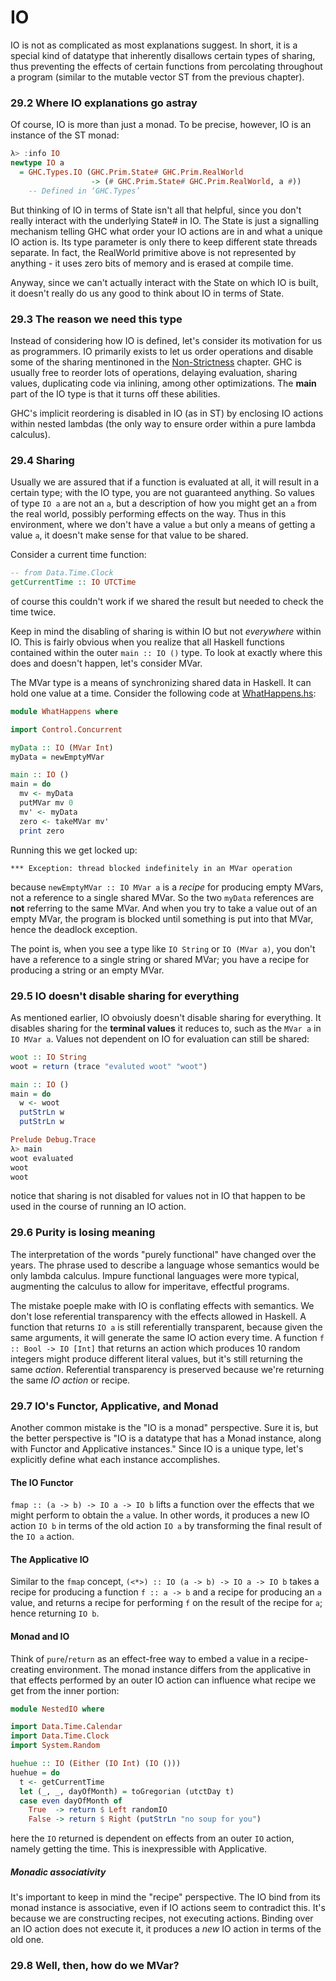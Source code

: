 # IO
IO is not as complicated as most explanations suggest. In short, it is a special kind
of datatype that inherently disallows certain types of sharing, thus preventing the
effects of certain functions from percolating throughout a program (similar to the 
mutable vector ST from the previous chapter).

### 29.2 Where IO explanations go astray
Of course, IO is more than just a monad. To be precise, however, IO is an instance of
the ST monad:
```haskell
λ> :info IO
newtype IO a
  = GHC.Types.IO (GHC.Prim.State# GHC.Prim.RealWorld
                  -> (# GHC.Prim.State# GHC.Prim.RealWorld, a #))
  	-- Defined in ‘GHC.Types’
```
But thinking of IO in terms of State isn't all that helpful, since you don't
really interact with the underlying State# in IO. The State is just a signalling
mechanism telling GHC what order your IO actions are in and what a unique IO
action is. Its type parameter is only there to keep different state threads separate.
In fact, the RealWorld primitive above is not represented by anything - it uses
zero bits of memory and is erased at compile time.

Anyway, since we can't actually interact with the State on which IO is built,
it doesn't really do us any good to think about IO in terms of State.

### 29.3 The reason we need this type
Instead of considering how IO is defined, let's consider its motivation for us as
programmers. IO primarily exists to let us order operations and disable some of the
sharing mentinoned in the [Non-Strictness](../27_Non-strictness) chapter. GHC is
usually free to reorder lots of operations, delaying evaluation, sharing values,
duplicating code via inlining, among other optimizations. The **main** part of the
IO type is that it turns off these abilities.

GHC's implicit reordering is disabled in IO (as in ST) by enclosing IO actions
within nested lambdas (the only way to ensure order within a pure lambda calculus).

### 29.4 Sharing
Usually we are assured that if a function is evaluated at all, it will result in a certain type;
with the IO type, you are not guaranteed anything. So values of type `IO a` are not an `a`,
but a description of how you might get an `a` from the real world, possibly performing
effects on the way. Thus in this environment, where we don't have a value `a` but only
a means of getting a value `a`, it doesn't make sense for that value to be shared.

Consider a current time function:
```haskell
-- from Data.Time.Clock
getCurrentTime :: IO UTCTime
```
of course this couldn't work if we shared the result but needed to check the time twice.

Keep in mind the disabling of sharing is within IO but not *everywhere* within IO.
This is fairly obvious when you realize that all Haskell functions contained within the
outer `main :: IO ()` type. To look at exactly where this does and doesn't happen,
let's consider MVar.

The MVar type is a means of synchronizing shared data in Haskell. It can hold one value at a time.
Consider the following code at [WhatHappens.hs](./WhatHappens.hs):
```haskell
module WhatHappens where

import Control.Concurrent

myData :: IO (MVar Int)
myData = newEmptyMVar

main :: IO ()
main = do
  mv <- myData
  putMVar mv 0
  mv' <- myData
  zero <- takeMVar mv'
  print zero
```
Running this we get locked up:
```
*** Exception: thread blocked indefinitely in an MVar operation
```
because `newEmptyMVar :: IO MVar a` is a *recipe* for producing empty MVars,
not a reference to a single shared MVar. So the two `myData` references are **not**
referring to the same MVar. And when you try to take a value out of an empty MVar,
the program is blocked until something is put into that MVar, hence the deadlock exception.

The point is, when you see a type like `IO String` or `IO (MVar a)`, you don't have a reference
to a single string or shared MVar; you have a recipe for producing a string or an empty MVar.

### 29.5 IO doesn't disable sharing for everything
As mentioned earlier, IO obvoiusly doesn't disable sharing for everything.
It disables sharing for the **terminal values** it reduces to, such as the `MVar a` in `IO MVar a`.
Values not dependent on IO for evaluation can still be shared:
```haskell
woot :: IO String
woot = return (trace "evaluted woot" "woot")

main :: IO ()
main = do
  w <- woot
  putStrLn w
  putStrLn w

Prelude Debug.Trace
λ> main
woot evaluated
woot
woot
```
notice that sharing is not disabled for values not in IO that happen to be used in the course
of running an IO action.

### 29.6 Purity is losing meaning
The interpretation of the words "purely functional" have changed over the years.
The phrase used to describe a language whose semantics would be only lambda calculus.
Impure functional languages were more typical, augmenting the calculus to allow for imperitave,
effectful programs.

The mistake poeple make with IO is conflating effects with semantics. We don't lose referential
transparency with the effects allowed in Haskell. A function that returns `IO a` is still
referentially transparent, because given the same arguments, it will generate the same IO action
every time. A function `f :: Bool -> IO [Int]` that returns an action which produces
10 random integers might produce different literal values, but it's still returning the same *action*.
Referential transparency is preserved because we're returning the same *IO action* or recipe.

### 29.7 IO's Functor, Applicative, and Monad
Another common mistake is the "IO is a monad" perspective. Sure it is, but the better
perspective is "IO is a datatype that has a Monad instance, along with Functor and
Applicative instances." Since IO is a unique type, let's explicitly define what each instance
accomplishes.

#### The IO Functor
`fmap :: (a -> b) -> IO a -> IO b` lifts a function over the effects that we
might perform to obtain the `a` value. In other words, it produces a new IO action `IO b` in terms
of the old action `IO a` by transforming the final result of the `IO a` action.

#### The Applicative IO
Similar to the `fmap` concept, `(<*>) :: IO (a -> b) -> IO a -> IO b` takes a recipe for producing
a function `f :: a -> b` and a recipe for producing an `a` value, and returns a recipe for
performing `f` on the result of the recipe for `a`; hence returning `IO b`.

#### Monad and IO
Think of `pure`/`return` as an effect-free way to embed a value in a recipe-creating environment.
The monad instance differs from the applicative in that effects performed by an outer IO action
can influence what recipe we get from the inner portion:
```haskell
module NestedIO where

import Data.Time.Calendar
import Data.Time.Clock
import System.Random

huehue :: IO (Either (IO Int) (IO ()))
huehue = do
  t <- getCurrentTime
  let (_, _, dayOfMonth) = toGregorian (utctDay t)
  case even dayOfMonth of
    True  -> return $ Left randomIO
    False -> return $ Right (putStrLn "no soup for you")
```
here the `IO` returned is dependent on effects from an outer `IO` action, namely getting the time.
This is inexpressible with Applicative.

##### Monadic associativity
It's important to keep in mind the "recipe" perspective. The IO bind from its monad instance
is associative, even if IO actions seem to contradict this. It's because we are constructing
recipes, not executing actions. Binding over an IO action does not execute it, it produces a
*new* IO action in terms of the old one.

### 29.8 Well, then, how do we MVar?

